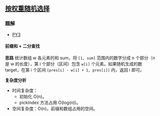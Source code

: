 ## [按权重随机选择](https://leetcode.cn/problems/random-pick-with-weight/)

### 题解
+ [PY3](../../py3/640/528.py)

#### 前缀和 + 二分查找
**思路**
统计数组 w 各元素的和 sum，将 `[1, sum]` 范围内的数字分成 n 个部分（n 是 w 的长度），第 i 个部分（区间）包含 `w[i]` 个元素。如果随机生成的数 target，在第 i 个区间 `[pres[i] - w[i] + 1, pres[i]]` 内，返回 i 即可。

**复杂度分析**
+ 时间复杂度：
  - 初始化 O(n)。
  - pickIndex 方法占用 O(log(n))。
+ 空间复杂度：O(n)，前缀和数组占用的空间。